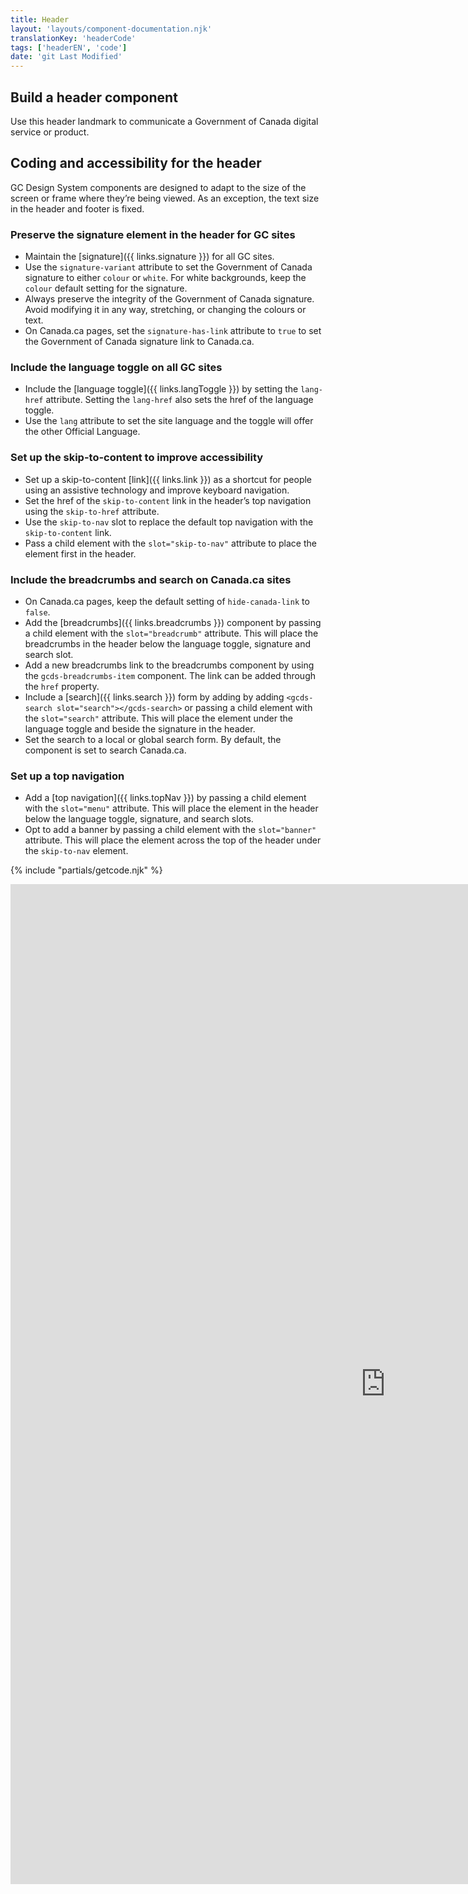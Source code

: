```yaml
---
title: Header
layout: 'layouts/component-documentation.njk'
translationKey: 'headerCode'
tags: ['headerEN', 'code']
date: 'git Last Modified'
---
```


## Build a header component

Use this header landmark to communicate a Government of Canada digital service or product.

## Coding and accessibility for the header

GC Design System components are designed to adapt to the size of the screen or frame where they’re being viewed. As an exception, the text size in the header and footer is fixed.

### Preserve the signature element in the header for GC sites

- Maintain the [signature]({{ links.signature }}) for all GC sites.  
- Use the `signature-variant` attribute to set the Government of Canada signature to either `colour` or `white`. For white backgrounds, keep the `colour` default setting for the signature.
- Always preserve the integrity of the Government of Canada signature. Avoid modifying it in any way, stretching, or changing the colours or text.
- On Canada.ca pages, set the `signature-has-link` attribute to `true` to set the Government of Canada signature link to Canada.ca.

### Include the language toggle on all GC sites

- Include the [language toggle]({{ links.langToggle }}) by setting the `lang-href` attribute. Setting the `lang-href` also sets the href of the language toggle. 
- Use the `lang` attribute to set the site language and the toggle will offer the other Official Language.  

### Set up the skip-to-content to improve accessibility

- Set up a skip-to-content [link]({{ links.link }}) as a shortcut for people using an assistive technology and improve keyboard navigation. 
- Set the href of the `skip-to-content` link in the header’s top navigation using the `skip-to-href` attribute.
- Use the `skip-to-nav` slot to replace the default top navigation with the `skip-to-content` link.
- Pass a child element with the `slot="skip-to-nav"` attribute to place the element first in the header.

### Include the breadcrumbs and search on Canada.ca sites

- On Canada.ca pages, keep the default setting of `hide-canada-link` to `false`.
- Add the [breadcrumbs]({{ links.breadcrumbs }}) component by passing a child element with the `slot="breadcrumb"` attribute. This will place the breadcrumbs in the header below the language toggle, signature and search slot.
- Add a new breadcrumbs link to the breadcrumbs component by using the `gcds-breadcrumbs-item` component. The link can be added through the `href` property.
- Include a [search]({{ links.search }}) form by adding by adding `<gcds-search slot="search"></gcds-search>` or passing a child element with the `slot="search"` attribute. This will place the element under the language toggle and beside the signature in the header.
- Set the search to a local or global search form. By default, the component is set to search Canada.ca.

### Set up a top navigation

- Add a [top navigation]({{ links.topNav }}) by passing a child element with the `slot="menu"` attribute. This will place the element in the header below the language toggle, signature, and search slots.
- Opt to add a banner by passing a child element with the `slot="banner"` attribute. This will place the element across the top of the header under the `skip-to-nav` element.

{% include "partials/getcode.njk" %}

<iframe
  title="Overview of gcds-header properties and events."
  src="https://cds-snc.github.io/gcds-components/iframe.html?viewMode=docs&demo=true&singleStory=true&id=components-header--events-properties&lang=en&externalLinks=true"
  width="1200"
  height="1600"
  style="display: block; margin: 0 auto;"
  frameBorder="0"
  allow="clipboard-write"
></iframe>
